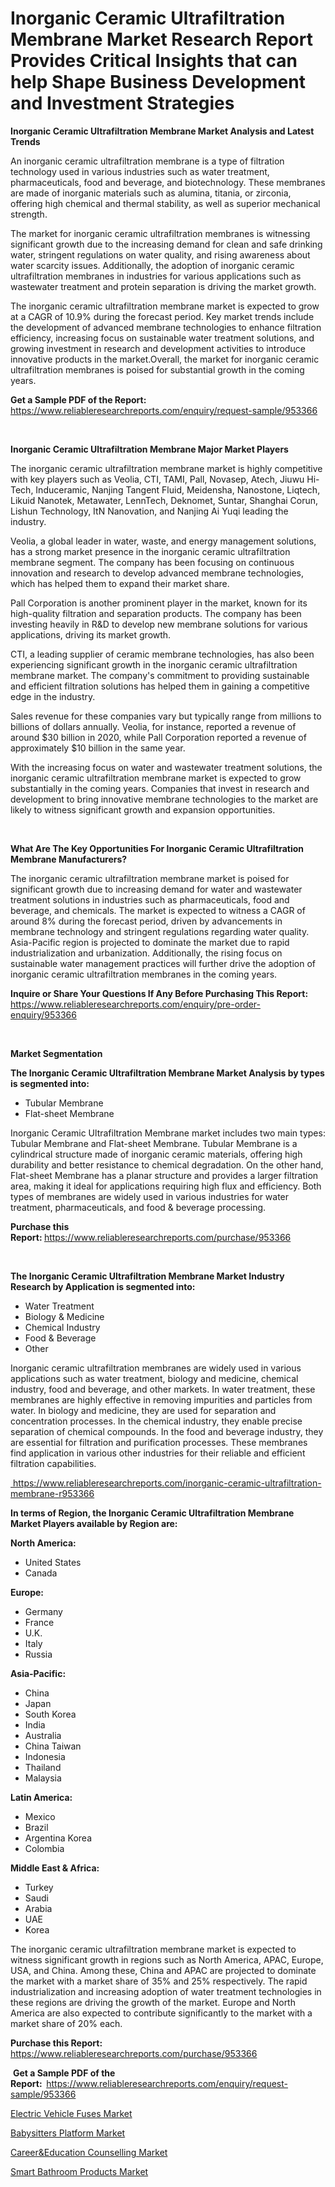 <p><h1>Inorganic Ceramic Ultrafiltration Membrane Market Research Report Provides Critical Insights that can help Shape Business Development and Investment Strategies</h1></p><p><strong>Inorganic Ceramic Ultrafiltration Membrane Market Analysis and Latest Trends</strong></p>
<p><p>An inorganic ceramic ultrafiltration membrane is a type of filtration technology used in various industries such as water treatment, pharmaceuticals, food and beverage, and biotechnology. These membranes are made of inorganic materials such as alumina, titania, or zirconia, offering high chemical and thermal stability, as well as superior mechanical strength.</p><p>The market for inorganic ceramic ultrafiltration membranes is witnessing significant growth due to the increasing demand for clean and safe drinking water, stringent regulations on water quality, and rising awareness about water scarcity issues. Additionally, the adoption of inorganic ceramic ultrafiltration membranes in industries for various applications such as wastewater treatment and protein separation is driving the market growth.</p><p>The inorganic ceramic ultrafiltration membrane market is expected to grow at a CAGR of 10.9% during the forecast period. Key market trends include the development of advanced membrane technologies to enhance filtration efficiency, increasing focus on sustainable water treatment solutions, and growing investment in research and development activities to introduce innovative products in the market.Overall, the market for inorganic ceramic ultrafiltration membranes is poised for substantial growth in the coming years.</p></p>
<p><strong>Get a Sample PDF of the Report:&nbsp;</strong> <a href="https://www.reliableresearchreports.com/enquiry/request-sample/953366">https://www.reliableresearchreports.com/enquiry/request-sample/953366</a></p>
<p>&nbsp;</p>
<p><strong>Inorganic Ceramic Ultrafiltration Membrane Major Market Players</strong></p>
<p><p>The inorganic ceramic ultrafiltration membrane market is highly competitive with key players such as Veolia, CTI, TAMI, Pall, Novasep, Atech, Jiuwu Hi-Tech, Induceramic, Nanjing Tangent Fluid, Meidensha, Nanostone, Liqtech, Likuid Nanotek, Metawater, LennTech, Deknomet, Suntar, Shanghai Corun, Lishun Technology, ItN Nanovation, and Nanjing Ai Yuqi leading the industry.</p><p>Veolia, a global leader in water, waste, and energy management solutions, has a strong market presence in the inorganic ceramic ultrafiltration membrane segment. The company has been focusing on continuous innovation and research to develop advanced membrane technologies, which has helped them to expand their market share.</p><p>Pall Corporation is another prominent player in the market, known for its high-quality filtration and separation products. The company has been investing heavily in R&D to develop new membrane solutions for various applications, driving its market growth.</p><p>CTI, a leading supplier of ceramic membrane technologies, has also been experiencing significant growth in the inorganic ceramic ultrafiltration membrane market. The company's commitment to providing sustainable and efficient filtration solutions has helped them in gaining a competitive edge in the industry.</p><p>Sales revenue for these companies vary but typically range from millions to billions of dollars annually. Veolia, for instance, reported a revenue of around $30 billion in 2020, while Pall Corporation reported a revenue of approximately $10 billion in the same year.</p><p>With the increasing focus on water and wastewater treatment solutions, the inorganic ceramic ultrafiltration membrane market is expected to grow substantially in the coming years. Companies that invest in research and development to bring innovative membrane technologies to the market are likely to witness significant growth and expansion opportunities.</p></p>
<p>&nbsp;</p>
<p><strong>What Are The Key Opportunities For Inorganic Ceramic Ultrafiltration Membrane Manufacturers?</strong></p>
<p><p>The inorganic ceramic ultrafiltration membrane market is poised for significant growth due to increasing demand for water and wastewater treatment solutions in industries such as pharmaceuticals, food and beverage, and chemicals. The market is expected to witness a CAGR of around 8% during the forecast period, driven by advancements in membrane technology and stringent regulations regarding water quality. Asia-Pacific region is projected to dominate the market due to rapid industrialization and urbanization. Additionally, the rising focus on sustainable water management practices will further drive the adoption of inorganic ceramic ultrafiltration membranes in the coming years.</p></p>
<p><strong>Inquire or Share Your Questions If Any Before Purchasing This Report:</strong> <a href="https://www.reliableresearchreports.com/enquiry/pre-order-enquiry/953366">https://www.reliableresearchreports.com/enquiry/pre-order-enquiry/953366</a></p>
<p>&nbsp;</p>
<p><strong>Market Segmentation</strong></p>
<p><strong>The Inorganic Ceramic Ultrafiltration Membrane Market Analysis by types is segmented into:</strong></p>
<p><ul><li>Tubular Membrane</li><li>Flat-sheet Membrane</li></ul></p>
<p><p>Inorganic Ceramic Ultrafiltration Membrane market includes two main types: Tubular Membrane and Flat-sheet Membrane. Tubular Membrane is a cylindrical structure made of inorganic ceramic materials, offering high durability and better resistance to chemical degradation. On the other hand, Flat-sheet Membrane has a planar structure and provides a larger filtration area, making it ideal for applications requiring high flux and efficiency. Both types of membranes are widely used in various industries for water treatment, pharmaceuticals, and food & beverage processing.</p></p>
<p><strong>Purchase this Report:&nbsp;</strong><a href="https://www.reliableresearchreports.com/purchase/953366">https://www.reliableresearchreports.com/purchase/953366</a></p>
<p>&nbsp;</p>
<p><strong>The Inorganic Ceramic Ultrafiltration Membrane Market Industry Research by Application is segmented into:</strong></p>
<p><ul><li>Water Treatment</li><li>Biology & Medicine</li><li>Chemical Industry</li><li>Food & Beverage</li><li>Other</li></ul></p>
<p><p>Inorganic ceramic ultrafiltration membranes are widely used in various applications such as water treatment, biology and medicine, chemical industry, food and beverage, and other markets. In water treatment, these membranes are highly effective in removing impurities and particles from water. In biology and medicine, they are used for separation and concentration processes. In the chemical industry, they enable precise separation of chemical compounds. In the food and beverage industry, they are essential for filtration and purification processes. These membranes find application in various other industries for their reliable and efficient filtration capabilities.</p></p>
<p><a href="https://www.reliableresearchreports.com/inorganic-ceramic-ultrafiltration-membrane-r953366">&nbsp;https://www.reliableresearchreports.com/inorganic-ceramic-ultrafiltration-membrane-r953366</a></p>
<p><strong>In terms of Region, the Inorganic Ceramic Ultrafiltration Membrane Market Players available by Region are:</strong></p>
<p>
    <p> <strong> North America: </strong>
        <ul>
            <li>United States</li>
            <li>Canada</li>
        </ul>
        </p> 
    <p> <strong> Europe: </strong>
        <ul>
            <li>Germany</li>
            <li>France</li>
            <li>U.K.</li>
            <li>Italy</li>
            <li>Russia</li>
        </ul>
        </p> 
    <p> <strong> Asia-Pacific: </strong>
        <ul>
            <li>China</li>
            <li>Japan</li>
            <li>South Korea</li>
            <li>India</li>
            <li>Australia</li>
            <li>China Taiwan</li>
            <li>Indonesia</li>
            <li>Thailand</li>
            <li>Malaysia</li>
        </ul>
        </p> 
    <p> <strong> Latin America: </strong>
        <ul>
            <li>Mexico</li>
            <li>Brazil</li>
            <li>Argentina Korea</li>
            <li>Colombia</li>
        </ul>
        </p> 
    <p> <strong> Middle East & Africa: </strong>
        <ul>
            <li>Turkey</li>
            <li>Saudi</li>
            <li>Arabia</li>
            <li>UAE</li>
            <li>Korea</li>
        </ul>
    </p>
    </p>
<p><p>The inorganic ceramic ultrafiltration membrane market is expected to witness significant growth in regions such as North America, APAC, Europe, USA, and China. Among these, China and APAC are projected to dominate the market with a market share of 35% and 25% respectively. The rapid industrialization and increasing adoption of water treatment technologies in these regions are driving the growth of the market. Europe and North America are also expected to contribute significantly to the market with a market share of 20% each.</p></p>
<p><strong>Purchase this Report: </strong><a href="https://www.reliableresearchreports.com/purchase/953366">https://www.reliableresearchreports.com/purchase/953366</a></p>
<p>&nbsp;<strong>Get a Sample PDF of the Report:&nbsp;&nbsp;</strong><a href="https://www.reliableresearchreports.com/enquiry/request-sample/953366">https://www.reliableresearchreports.com/enquiry/request-sample/953366</a></p>
<p><strong></strong></p>
<p><p><a href="https://www.linkedin.com/pulse/electric-vehicle-fuses-market-analysis-its-cagr-segmentation-x96pe">Electric Vehicle Fuses Market</a></p><p><a href="https://github.com/edytherolanlouisejk1miz0wig/Market-Research-Report-List-2/blob/main/babysitters-platform-market.md">Babysitters Platform Market</a></p><p><a href="https://github.com/EunaWiegad2023/Market-Research-Report-List-1/blob/main/careereducation-counselling-market.md">Career&Education Counselling Market</a></p><p><a href="https://www.linkedin.com/pulse/smart-bathroom-products-market-insight-trends-growth-forecasted-gxr1c">Smart Bathroom Products Market</a></p></p>